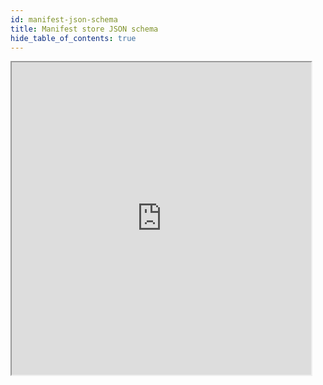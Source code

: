 ```yaml
---
id: manifest-json-schema
title: Manifest store JSON schema
hide_table_of_contents: true
---
```


<iframe src="https://contentauth.github.io/json-manifest-reference/json-schema-cai" height="500px" width="95%" scrolling="yes"></iframe>
